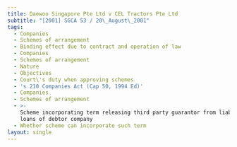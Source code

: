 ```yaml
---
title: Daewoo Singapore Pte Ltd v CEL Tractors Pte Ltd
subtitle: "[2001] SGCA 53 / 20\_August\_2001"
tags:
  - Companies
  - Schemes of arrangement
  - Binding effect due to contract and operation of law
  - Companies
  - Schemes of arrangement
  - Nature
  - Objectives
  - Court\'s duty when approving schemes
  - 's 210 Companies Act (Cap 50, 1994 Ed)'
  - Companies
  - Schemes of arrangement
  - >-
    Scheme incorporating term releasing third party guarantor from liability for
    loans of debtor company
  - Whether scheme can incorporate such term
layout: single
---
```


